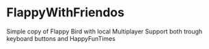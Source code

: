 # FlappyWithFriendos
Simple copy of Flappy Bird with local Multiplayer Support both trough keyboard buttons and HappyFunTimes

